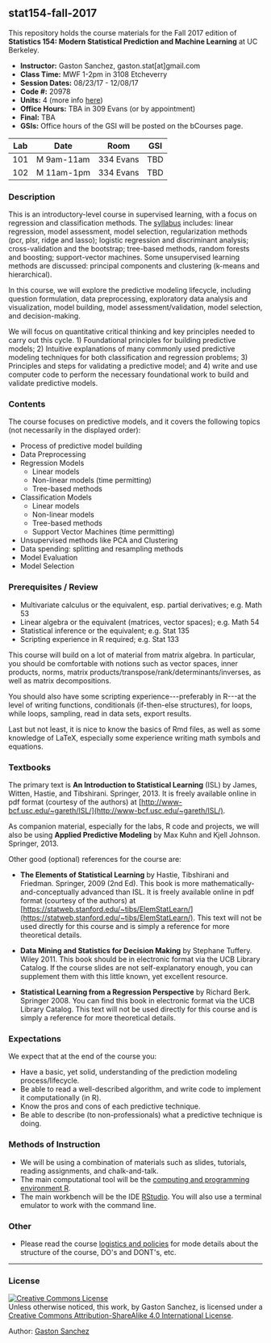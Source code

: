 ## stat154-fall-2017

This repository holds the course materials for the Fall 2017 edition of 
__Statistics 154: Modern Statistical Prediction and Machine Learning__ at UC Berkeley.


- __Instructor:__ Gaston Sanchez, gaston.stat[at]gmail.com
- __Class Time:__ MWF 1-2pm in 3108 Etcheverry
- __Session Dates:__ 08/23/17 - 12/08/17
- __Code #:__ 20978
- __Units:__ 4 (more info [here](http://classes.berkeley.edu/content/2017-fall-stat-154-001-lec-001))
- __Office Hours:__ TBA in 309 Evans (or by appointment)
- __Final:__ TBA
- __GSIs:__ Office hours of the GSI will be posted on the bCourses page. 


| Lab | Date         | Room         | GSI             |
|-----|--------------|--------------|-----------------|
| 101 | M 9am-11am   | 334 Evans    | TBD    |
| 102 | M 11am-1pm   | 334 Evans    | TBD    |



### Description

This is an introductory-level course in supervised learning, with a focus on regression and classification methods. The [syllabus](syllabus) includes: linear regression, model assessment, model selection, regularization methods (pcr, plsr, ridge and lasso); logistic regression and  discriminant analysis; cross-validation and the bootstrap; tree-based methods, random forests and boosting; support-vector machines. Some unsupervised learning methods are discussed: principal components and clustering (k-means and hierarchical).

In this course, we will explore the predictive modeling lifecycle, including question formulation, data preprocessing, exploratory data analysis and visualization, model building, model assessment/validation, model selection, and decision-making.​ 

We will focus on quantitative critical thinking​ and key principles needed to carry out this cycle. 1) Foundational principles for building predictive models; 2) Intuitive explanations of many commonly used predictive modeling techniques for both classification and regression problems; 3) Principles and steps for validating a predictive model; and 4) write and use computer code to perform the necessary foundational work to build and validate predictive models.



### Contents

The course focuses on predictive models, and it covers the following 
topics (not necessarily in the displayed order):

- Process of predictive model building
- Data Preprocessing
- Regression Models
    + Linear models
    + Non-linear models (time permitting)
    + Tree-based methods
- Classification Models
    + Linear models
    + Non-linear models
    + Tree-based methods
    + Support Vector Machines (time permitting)
- Unsupervised methods like PCA and Clustering
- Data spending: splitting and resampling methods
- Model Evaluation
- Model Selection



### Prerequisites / Review

- Multivariate calculus or the equivalent, esp. partial derivatives; e.g. Math 53
- Linear algebra or the equivalent (matrices, vector spaces); e.g. Math 54
- Statistical inference or the equivalent; e.g. Stat 135
- Scripting experience in R required; e.g. Stat 133

This course will build on a lot of material from matrix algebra. In particular, you should be comfortable with notions such as vector spaces, inner products, norms, matrix products/transpose/rank/determinants/inverses, as well as matrix decompositions. 

You should also have some scripting experience---preferably in R---at the level of writing functions, conditionals (if-then-else structures), for loops, while loops, sampling, read in data sets, export results.

Last but not least, it is nice to know the basics of Rmd files, as well as some knowledge of LaTeX, especially some experience writing math symbols and equations.



### Textbooks

The primary text is __An Introduction to Statistical Learning__ (ISL) by James, Witten, Hastie, and Tibshirani. Springer, 2013. It is freely available online in pdf format (courtesy of the authors) at [http://www-bcf.usc.edu/~gareth/ISL/](http://www-bcf.usc.edu/~gareth/ISL/).

As companion material, especially for the labs, R code and projects, we will also be using __Applied Predictive Modeling__ by Max Kuhn and Kjell Johnson. Springer, 2013.

Other good (optional) references for the course are:

- __The Elements of Statistical Learning__ by Hastie, Tibshirani and Friedman. Springer, 2009 (2nd Ed). This book is more mathematically-and-conceptually advanced than ISL. It is freely available online in pdf format (courtesy of the authors) at [https://statweb.stanford.edu/~tibs/ElemStatLearn/](https://statweb.stanford.edu/~tibs/ElemStatLearn/). This text will not be used directly for this course and is simply a reference for more theoretical details.

- __Data Mining and Statistics for Decision Making__ by Stephane Tuffery. Wiley 2011.
This book should be in electronic format via the UCB Library Catalog. If the course slides are not self-explanatory enough, you can supplement them with this little known, yet excellent resource.

- __Statistical Learning from a Regression Perspective__ by Richard Berk. Springer 2008.
You can find this book in electronic format via the UCB Library Catalog. This text will not be used directly for this course and is simply a reference for more theoretical details.



### Expectations

We expect that at the end of the course you:

- Have a basic, yet solid, understanding of the prediction modeling process/lifecycle.
- Be able to read a well-described algorithm, and write code to implement it 
computationally (in R).
- Know the pros and cons of each predictive technique.
- Be able to describe (to non-professionals) what a predictive technique is doing.



### Methods of Instruction

- We will be using a combination of materials such as slides, tutorials, 
reading assignments, and chalk-and-talk.
- The main computational tool will be the [computing and programming environment R](https://www.r-project.org/). 
- The main workbench will be the IDE [RStudio](https://www.rstudio.com/).
You will also use a terminal emulator to work with the command line.



### Other

- Please read the course [logistics and policies](syllabus/policies.md) for mode details
about the structure of the course, DO's and DONT's, etc.



-----

### License

<a rel="license" href="http://creativecommons.org/licenses/by-sa/4.0/"><img alt="Creative Commons License" style="border-width:0" src="https://i.creativecommons.org/l/by-sa/4.0/88x31.png" /></a><br />Unless otherwise noticed, this work, by Gaston Sanchez, is licensed under a <a rel="license" href="http://creativecommons.org/licenses/by-sa/4.0/">Creative Commons Attribution-ShareAlike 4.0 International License</a>.

Author: [Gaston Sanchez](http://gastonsanchez.com)
